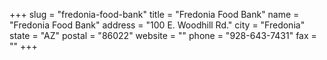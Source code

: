 +++
slug = "fredonia-food-bank"
title = "Fredonia Food Bank"
name = "Fredonia Food Bank"
address = "100 E. Woodhill Rd."
city = "Fredonia"
state = "AZ"
postal = "86022"
website = ""
phone = "928-643-7431"
fax = ""
+++

